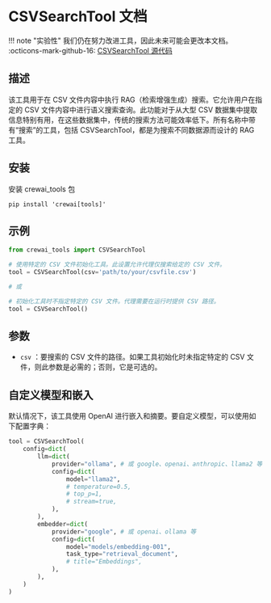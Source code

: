 # CSVSearchTool 文档

!!! note "实验性"
    我们仍在努力改进工具，因此未来可能会更改本文档。
    :octicons-mark-github-16: [CSVSearchTool 源代码](https://github.com/aithoughts/aipmAI-tools/tree/zh/src/crewai_tools/tools/csv_search_tool)

## 描述

该工具用于在 CSV 文件内容中执行 RAG（检索增强生成）搜索。它允许用户在指定的 CSV 文件内容中进行语义搜索查询。此功能对于从大型 CSV 数据集中提取信息特别有用，在这些数据集中，传统的搜索方法可能效率低下。所有名称中带有“搜索”的工具，包括 CSVSearchTool，都是为搜索不同数据源而设计的 RAG 工具。

## 安装

安装 crewai_tools 包

```shell
pip install 'crewai[tools]'
```

## 示例

```python
from crewai_tools import CSVSearchTool

# 使用特定的 CSV 文件初始化工具。此设置允许代理仅搜索给定的 CSV 文件。
tool = CSVSearchTool(csv='path/to/your/csvfile.csv')

# 或

# 初始化工具时不指定特定的 CSV 文件。代理需要在运行时提供 CSV 路径。
tool = CSVSearchTool()
```

## 参数

- `csv` ：要搜索的 CSV 文件的路径。如果工具初始化时未指定特定的 CSV 文件，则此参数是必需的；否则，它是可选的。

## 自定义模型和嵌入

默认情况下，该工具使用 OpenAI 进行嵌入和摘要。要自定义模型，可以使用如下配置字典：

```python
tool = CSVSearchTool(
    config=dict(
        llm=dict(
            provider="ollama", # 或 google、openai、anthropic、llama2 等
            config=dict(
                model="llama2",
                # temperature=0.5,
                # top_p=1,
                # stream=true,
            ),
        ),
        embedder=dict(
            provider="google", # 或 openai、ollama 等
            config=dict(
                model="models/embedding-001",
                task_type="retrieval_document",
                # title="Embeddings",
            ),
        ),
    )
)
```
